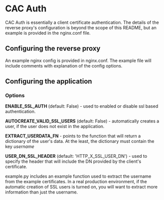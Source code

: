 # CAC Auth
CAC Auth is essentially a client certificate authentication. The details of the reverse proxy's configuration is beyond the scope of this README, but an example is provided in the nginx.conf file.

## Configuring the reverse proxy
An example nginx config is provided in nginx.conf. The example file will include comments with explanation of the config options.

## Configuring the application
### Options
**ENABLE_SSL_AUTH** (default: False) - used to enabled or disable ssl based authentication.

**AUTOCREATE_VALID_SSL_USERS** (default: False) - automatically creates a user, if the user does not exist in the application.

**EXTRACT_USERDATA_FN** - points to the function that will return a dictionary of the user's data. At the least, the dictionary must contain the key *username*

**USER_DN_SSL_HEADER** (default: 'HTTP_X_SSL_USER_DN') - used to specify the header that will include the DN provided by the client's certificate.

example.py includes an example function used to extract the username from the example certificates. In a real production environment, if the automatic creation of SSL users is turned on, you will want to extract more information than just the username.
